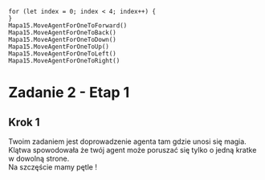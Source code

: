 ```blocks
for (let index = 0; index < 4; index++) {
}
Mapa15.MoveAgentForOneToForward()
Mapa15.MoveAgentForOneToBack()
Mapa15.MoveAgentForOneToDown()
Mapa15.MoveAgentForOneToUp()
Mapa15.MoveAgentForOneToLeft()
Mapa15.MoveAgentForOneToRight()
```
# Zadanie 2 - Etap 1
## Krok 1
Twoim zadaniem jest doprowadzenie agenta tam gdzie unosi się magia.<br>
Klątwa spowodowała że twój agent może poruszać się tylko o jedną kratke w dowolną strone.<br>
Na szczęście mamy pętle !

